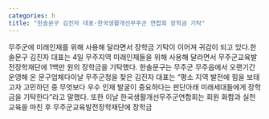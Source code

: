 ```yaml
---
categories: h
title: "한솔문구 김진자 대표·한국생활개선무주군 연합회 장학금 기탁"
---
```

무주군에 미래인재를 위해 사용해 달라면서 장학금 기탁이 이어져 귀감이 되고 있다.한솔문구 김진자 대표는 4일 무주지역 미래인재들을 위해 사용해 달라면서 무주군교육발전장학재단에 1백만 원의 장학금을 기탁했다. 한솔문구는 무주군 무주읍에서 오랜기간 운영해 온 문구업체다이날 무주군청을 찾은 김진자 대표는 “평소 지역 발전에 힘을 보태고자 고민하던 중 무엇보다 우수 인재 발굴이 중요하다는 판단아래 미래세대들에게 장학금을 기탁한다”라고 말했다. 또한 이날 한국생활개선무주군연합회는 회원 화합과 실천교육을 마친 후 무주군교육발전장학재단에 장학금